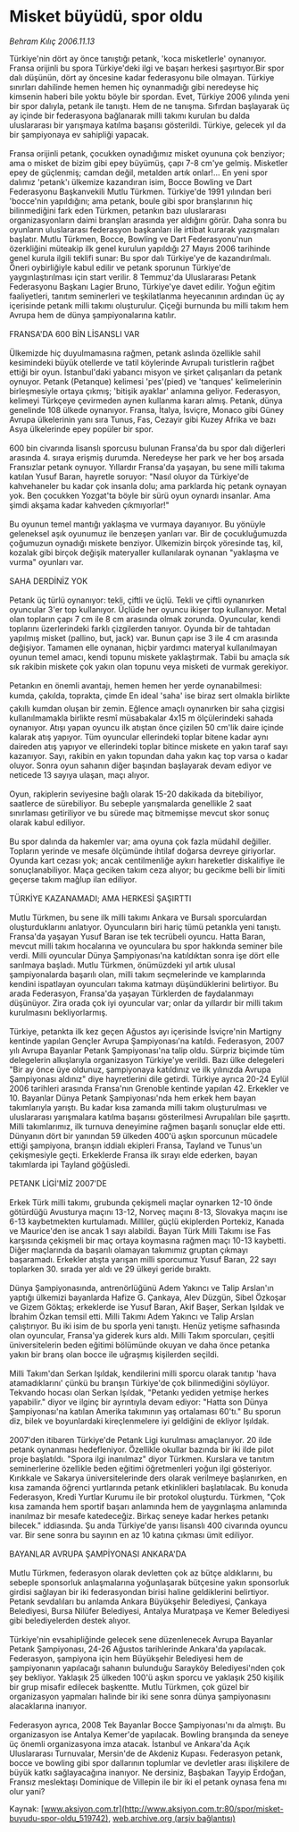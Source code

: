 # Misket büyüdü, spor oldu

*Behram Kılıç 2006.11.13*

<div class="pNewsDetailMainContent ctx_content" itemprop="articleBody">
 Türkiye'nin dört ay önce tanıştığı petank, 'koca misketlerle' oynanıyor. Fransa orijinli bu spora Türkiye'deki ilgi ve başarı herkesi şaşırtıyor.Bir spor dalı düşünün, dört ay öncesine kadar federasyonu bile olmayan. Türkiye sınırları dahilinde hemen hemen hiç oynanmadığı gibi neredeyse hiç kimsenin haberi bile yoktu böyle bir spordan. Evet, Türkiye 2006 yılında yeni bir spor dalıyla, petank ile tanıştı. Hem de ne tanışma. Sıfırdan başlayarak üç ay içinde bir federasyona bağlanarak milli takımı kurulan bu dalda uluslararası bir yarışmaya katılma başarısı gösterildi. Türkiye, gelecek yıl da bir şampiyonaya ev sahipliği yapacak.
 <br/>
 <br/>
 Fransa orijinli petank, çocukken oynadığımız misket oyununa çok benziyor;  ama o misket de bizim gibi epey büyümüş, çapı 7-8 cm'ye gelmiş. Misketler epey de güçlenmiş; camdan değil, metalden artık onlar!... En yeni spor dalımız 'petank'ı ülkemize kazandıran isim, Bocce Bowling ve Dart Federasyonu Başkanvekili Mutlu Türkmen. Türkiye'de 1991 yılından beri 'bocce'nin yapıldığını; ama petank, boule gibi spor branşlarının hiç bilinmediğini fark eden Türkmen, petankın bazı uluslararası organizasyonların daimi branşları arasında yer aldığını görür. Daha sonra bu oyunların uluslararası federasyon başkanları ile irtibat kurarak yazışmaları başlatır. Mutlu Türkmen, Bocce, Bowling ve Dart Federasyonu'nun özerkliğini müteakip ilk genel kurulun yapıldığı 27 Mayıs 2006 tarihinde genel kurula ilgili teklifi sunar: Bu spor dalı Türkiye'ye de kazandırılmalı. Öneri oybirliğiyle kabul edilir ve petank sporunun Türkiye'de yaygınlaştırılması için start verilir. 8 Temmuz'da Uluslararası Petank Federasyonu Başkanı Lagier Bruno, Türkiye'ye davet edilir. Yoğun eğitim faaliyetleri, tanıtım seminerleri ve teşkilatlanma heyecanının ardından üç ay içerisinde petank milli takımı oluşturulur. Çiçeği burnunda bu milli takım hem Avrupa hem de dünya şampiyonalarına katılır.
 <br/>
 <br/>
 FRANSA'DA 600 BİN LİSANSLI VAR
 <br/>
 <br/>
 Ülkemizde hiç duyulmamasına rağmen, petank aslında özellikle sahil kesimindeki büyük otellerde ve tatil köylerinde Avrupalı turistlerin rağbet ettiği bir oyun. İstanbul'daki yabancı misyon ve şirket çalışanları da petank oynuyor. Petank (Petanque) kelimesi 'pes'(pied) ve 'tanques' kelimelerinin birleşmesiyle ortaya çıkmış; 'bitişik ayaklar' anlamına geliyor. Federasyon, kelimeyi Türkçeye çevirmeden aynen kullanma kararı  almış. Petank, dünya genelinde 108 ülkede oynanıyor. Fransa, İtalya, İsviçre, Monaco gibi Güney Avrupa ülkelerinin yanı sıra Tunus, Fas, Cezayir gibi Kuzey Afrika ve bazı Asya ülkelerinde epey popüler bir spor.
 <br/>
 <br/>
 600 bin civarında lisanslı sporcusu bulunan Fransa'da bu spor dalı diğerleri arasında 4. sıraya erişmiş durumda. Neredeyse her park ve her boş arsada Fransızlar petank oynuyor. Yıllardır Fransa'da yaşayan, bu sene milli takıma katılan Yusuf Baran, hayretle soruyor: "Nasıl oluyor da Türkiye'de kahvehaneler bu kadar çok insanla dolu; ama parklarda hiç petank oynayan yok. Ben çocukken Yozgat'ta böyle bir sürü oyun oynardı insanlar. Ama şimdi akşama kadar kahveden çıkmıyorlar!"
 <br/>
 <br/>
 Bu oyunun temel mantığı yaklaşma ve vurmaya dayanıyor. Bu yönüyle geleneksel aşık oyunumuz ile benzeşen yanları var. Bir de çocukluğumuzda çoğumuzun oynadığı miskete benziyor. Ülkemizin birçok yöresinde taş, kil, kozalak gibi birçok değişik materyaller kullanılarak oynanan "yaklaşma ve vurma" oyunları var.
 <br/>
 <br/>
 SAHA DERDİNİZ YOK
 <br/>
 <br/>
 Petank üç türlü oynanıyor: tekli, çiftli ve üçlü. Tekli ve çiftli oynanırken oyuncular 3'er top kullanıyor. Üçlüde her oyuncu ikişer top kullanıyor. Metal olan topların çapı 7 cm ile 8 cm arasında olmak zorunda. Oyuncular, kendi toplarını üzerlerindeki farklı çizgilerden tanıyor. Oyunda bir de tahtadan yapılmış misket (pallino, but, jack) var. Bunun çapı ise 3 ile 4 cm arasında değişiyor. Tamamen elle oynanan, hiçbir yardımcı materyal kullanılmayan oyunun temel amacı, kendi topunu miskete yaklaştırmak. Tabii bu amaçla sık sık rakibin miskete çok yakın olan topunu veya misketi de vurmak gerekiyor.
 <br/>
 <br/>
 Petankın en önemli avantajı, hemen hemen her yerde oynanabilmesi: kumda, çakılda, toprakta, çimde En ideal 'saha' ise biraz sert olmakla birlikte çakıllı kumdan oluşan bir zemin. Eğlence amaçlı oynanırken bir saha çizgisi kullanılmamakla birlikte resmî müsabakalar 4x15 m ölçülerindeki sahada oynanıyor. Atışı yapan oyuncu ilk atıştan önce çizilen 50 cm'lik daire içinde kalarak atış yapıyor. Tüm oyuncular ellerindeki toplar bitene kadar aynı daireden atış yapıyor ve ellerindeki toplar bitince miskete en yakın taraf sayı kazanıyor. Sayı, rakibin en yakın topundan daha yakın kaç top varsa o kadar oluyor. Sonra oyun sahanın diğer başından başlayarak devam ediyor ve neticede 13 sayıya ulaşan, maçı alıyor.
 <br/>
 <br/>
 Oyun, rakiplerin seviyesine bağlı olarak 15-20  dakikada da bitebiliyor, saatlerce de sürebiliyor. Bu sebeple yarışmalarda genellikle 2 saat sınırlaması  getiriliyor ve bu sürede maç bitmemişse mevcut skor sonuç olarak kabul ediliyor.
 <br/>
 <br/>
 Bu spor dalında da hakemler var; ama oyuna çok fazla müdahil değiller. Topların yerinde ve mesafe ölçümünde ihtilaf doğarsa devreye giriyorlar. Oyunda kart cezası yok; ancak centilmenliğe aykırı hareketler diskalifiye ile sonuçlanabiliyor. Maça geciken takım ceza alıyor; bu gecikme belli bir limiti geçerse takım mağlup ilan ediliyor.
 <br/>
 <br/>
 TÜRKİYE KAZANAMADI; AMA HERKESİ ŞAŞIRTTI
 <br/>
 <br/>
 Mutlu Türkmen, bu sene ilk milli takımı Ankara ve Bursalı sporculardan oluşturduklarını anlatıyor. Oyuncuların biri hariç tümü petankla yeni tanıştı. Fransa'da yaşayan Yusuf Baran ise tek tecrübeli oyuncu. Hatta Baran, mevcut milli takım hocalarına ve oyunculara bu spor hakkında seminer bile verdi. Milli oyuncular Dünya Şampiyonası'na katıldıktan sonra işe dört elle sarılmaya başladı. Mutlu Türkmen, önümüzdeki yıl artık ulusal şampiyonalarda başarılı olan, milli takım seçmelerinde ve kamplarında kendini ispatlayan oyuncuları takıma katmayı düşündüklerini belirtiyor. Bu arada Federasyon, Fransa'da yaşayan Türklerden de faydalanmayı düşünüyor. Zira orada çok iyi oyuncular var; onlar da yıllardır bir milli takım kurulmasını bekliyorlarmış.
 <br/>
 <br/>
 Türkiye, petankta ilk kez geçen Ağustos ayı içerisinde İsviçre'nin Martigny kentinde yapılan Gençler Avrupa Şampiyonası'na katıldı. Federasyon, 2007 yılı Avrupa Bayanlar Petank Şampiyonası'na talip oldu. Sürpriz biçimde tüm delegelerin alkışlarıyla organizasyon Türkiye'ye verildi. Bazı ülke delegeleri "Bir ay önce üye oldunuz, şampiyonaya katıldınız ve ilk yılınızda Avrupa Şampiyonası aldınız" diye hayretlerini dile getirdi. Türkiye ayrıca 20-24 Eylül 2006 tarihleri arasında Fransa'nın Grenoble kentinde yapılan 42. Erkekler ve  10. Bayanlar Dünya Petank Şampiyonası'nda hem erkek hem bayan takımlarıyla yarıştı. Bu kadar kısa zamanda milli takım oluşturulması ve uluslararası yarışmalara katılma başarısı gösterilmesi Avrupalıları bile şaşırttı. Milli takımlarımız, ilk turnuva deneyimine rağmen başarılı sonuçlar elde etti. Dünyanın dört bir yanından 59 ülkeden 400'ü aşkın sporcunun mücadele ettiği şampiyona, branşın iddialı ekipleri Fransa, Tayland ve Tunus'un çekişmesiyle geçti. Erkeklerde Fransa ilk sırayı elde ederken, bayan takımlarda ipi Tayland göğüsledi.
 <br/>
 <br/>
 PETANK LİGİ'MİZ 2007'DE
 <br/>
 <br/>
 Erkek Türk milli takımı, grubunda çekişmeli maçlar oynarken 12-10 önde götürdüğü Avusturya maçını 13-12, Norveç maçını 8-13, Slovakya maçını ise 6-13 kaybetmekten kurtulamadı. Milliler, güçlü ekiplerden Portekiz, Kanada ve Maurice'den ise ancak 1 sayı alabildi. Bayan Türk Milli Takımı ise Fas karşısında çekişmeli bir maç ortaya koymasına rağmen maçı 10-13 kaybetti. Diğer maçlarında da başarılı olamayan takımımız gruptan çıkmayı başaramadı. Erkekler atışta yarışan milli sporcumuz Yusuf Baran, 22 sayı toplarken 30. sırada yer aldı ve 29 ülkeyi geride bıraktı.
 <br/>
 <br/>
 Dünya Şampiyonasında, antrenörlüğünü Adem Yakıncı ve Talip Arslan'ın yaptığı ülkemizi bayanlarda Hafize G. Çankaya, Alev Düzgün, Sibel Özkoşar ve Gizem Göktaş; erkeklerde ise Yusuf Baran, Akif Başer, Serkan Işıldak ve İbrahim Özkan temsil etti. Milli Takımı Adem Yakıncı ve Talip Arslan çalıştırıyor. Bu iki isim de bu sporla yeni tanıştı. Henüz yetişme safhasında olan oyuncular, Fransa'ya giderek kurs aldı. Milli Takım sporcuları, çeşitli üniversitelerin beden eğitimi bölümünde okuyan ve daha önce petanka yakın bir branş olan bocce ile uğraşmış kişilerden seçildi.
 <br/>
 <br/>
 Milli Takım'dan Serkan Işıldak, kendilerini milli sporcu olarak tanıtıp 'hava atamadıklarını'  çünkü bu branşın Türkiye'de çok bilinmediğini söylüyor. Tekvando hocası olan Serkan Işıldak, "Petankı yediden yetmişe herkes yapabilir." diyor ve ilginç bir ayrıntıyla devam ediyor: "Hatta son Dünya Şampiyonası'na katılan Amerika takımının yaş ortalaması 60'tı." Bu sporun diz, bilek ve boyunlardaki kireçlenmelere iyi geldiğini de ekliyor Işıldak.
 <br/>
 <br/>
 2007'den itibaren Türkiye'de Petank Ligi kurulması amaçlanıyor. 20 ilde petank oynanması hedefleniyor. Özellikle okullar bazında bir iki ilde pilot proje başlatıldı. "Spora ilgi inanılmaz" diyor Türkmen. Kurslara ve tanıtım seminerlerine özellikle beden eğitimi öğretmenleri yoğun ilgi gösteriyor. Kırıkkale ve Sakarya üniversitelerinde ders olarak verilmeye başlanırken, en kısa zamanda öğrenci yurtlarında petank etkinlikleri başlatılacak. Bu konuda Federasyon, Kredi Yurtlar Kurumu ile bir protokol oluşturdu. Türkmen, "Çok kısa zamanda hem sportif başarı anlamında hem de yaygınlaşma anlamında inanılmaz bir mesafe katedeceğiz. Birkaç seneye kadar herkes petankı bilecek." iddiasında. Şu anda Türkiye'de yarısı lisanslı 400 civarında oyuncu var. Bir sene sonra bu sayının en az 10 katına çıkması ümit ediliyor.
 <br/>
 <br/>
 BAYANLAR AVRUPA ŞAMPİYONASI ANKARA'DA
 <br/>
 <br/>
 Mutlu Türkmen, federasyon olarak devletten çok az bütçe aldıklarını, bu sebeple sponsorluk anlaşmalarına yoğunlaşarak bütçesine yakın sponsorluk girdisi sağlayan bir iki federasyondan birisi haline geldiklerini belirtiyor. Petank sevdalıları bu anlamda Ankara Büyükşehir Belediyesi, Çankaya Belediyesi, Bursa Nilüfer Belediyesi, Antalya Muratpaşa ve Kemer Belediyesi gibi belediyelerden destek alıyor.
 <br/>
 <br/>
 Türkiye'nin evsahipliğinde gelecek sene düzenlenecek Avrupa Bayanlar Petank Şampiyonası, 24-26 Ağustos tarihlerinde Ankara'da yapılacak. Federasyon, şampiyona için hem Büyükşehir Belediyesi hem de şampiyonanın yapılacağı sahanın bulunduğu Sarayköy Belediyesi'nden çok şey bekliyor. Yaklaşık 25 ülkeden 100'ü aşkın sporcu ve yaklaşık 250 kişilik bir grup misafir edilecek başkentte. Mutlu Türkmen, çok güzel bir organizasyon yapmaları halinde bir iki sene sonra dünya şampiyonasını alacaklarına inanıyor.
 <br/>
 <br/>
 Federasyon ayrıca, 2008 Tek Bayanlar Bocce Şampiyonası'nı da almıştı. Bu organizasyon ise Antalya Kemer'de yapılacak. Bowling branşında da seneye üç önemli organizasyona imza atacak. İstanbul ve Ankara'da Açık Uluslararası Turnuvalar, Mersin'de de Akdeniz Kupası. Federasyon petank, bocce ve bowling gibi spor dallarının toplumlar ve devletler arası ilişkilere de büyük katkı sağlayacağına inanıyor. Ne dersiniz, Başbakan Tayyip Erdoğan, Fransız meslektaşı Dominique de Villepin ile bir iki el petank oynasa fena mı olur yani?
 <br/>
</div>


Kaynak: [www.aksiyon.com.tr](http://www.aksiyon.com.tr:80/spor/misket-buyudu-spor-oldu_519742), [web.archive.org (arşiv bağlantısı)](http://web.archive.org/web/20151127134251/http://www.aksiyon.com.tr:80/spor/misket-buyudu-spor-oldu_519742)
